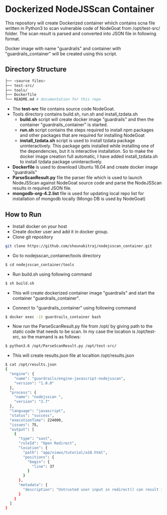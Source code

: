 # Dockerized NodeJSScan Container


This repository will create Dockerized container whiich contains scna file written in Python3 to scan vulnerable code of NodeGoat from /opt/test-src/ folder.
The scan result is parsed and converted into JSON file in following format.

Docker image with name "guardrails" and container with "guardrails_container" will be created using this script.

## Directory Structure

```bash
├── <source files>
├── test-src/
├── tools/
├── Dockerfile
└── README.md # documentation for this repo
```

- The **test-src** file contains source code NodeGoat.
- Tools directory contains build.sh, run.sh and install_tzdata.sh
  - **build.sh** script will create docker image "guardrails" and then the container "guardrails_container" is started.
  - **run.sh** script contains the steps required to install npm packages and other packages that are required for installing NodeGoat
  - **install_tzdata.sh** script is used to install tzdata package uninteractively. This package gets installed while installing one of the dependencies, but it is interactive installation. So to make the docker image creation full automatic, I have added install_tzdata.sh to install tzdata package uninteractively.
- **Dockerfile** is used to download Ubuntu 18.04 and create docker image "guardrails"
- **ParseScanResult.py** file the parser file which is used to launch NodeJSScan against NodeGoat source code and parse the NodeJSScan results in required JSON file.
- **mongodb-org-4.2.list** file is used for updating local repo list for installation of mongodb locally (Mongo DB is used by NodeGoat)

## How to Run
- Install docker on your host
- Create docker user and add it in docker group.
- Clone git repository

```bash
git clone https://github.com/shounakitraj/nodejsscan_container.git
```
- Go to nodejsscan_container/tools directory
```bash
$ cd nodejsscan_container/tools
```
- Run build.sh using following command

```bash
$ sh build.sh
```
- This will create dockerized container image "guardrails" and start the container "guardrails_container".

- Connect to "guardrails_container" using following command

```bash
$ docker exec -it guardrails_container bash
```

- Now run the ParseScanResult.py file from /opt/ by giving path to the static code that needs to be scan. In my case the location is /opt/test-src, so the mamand is as follows:

```bash
$ python3.6 /opt/ParseScanResult.py /opt/test-src/
```

- This will create results.json file at localtion /opt/results.json
```bash
$ cat /opt/results.json
{
  "engine": {
    "name": "guardrails/engine-javascript-nodejsscan",
    "version": "1.0.0"
  },
  "process": {
    "name": "nodejsscan ",
    "version": "3.7"
  },
  "language": "javascript",
  "status": "success",
  "executionTime": 224000,
  "issues": 75,
  "output": [
    {
      "type": "sast",
      "ruleId": "Open Redirect",
      "location": {
        "path": "app/views/tutorial/a10.html",
        "positions": {
          "begin": {
            "line": 37
          }
        }
      },
      "metadata": {
        "description": "Untrusted user input in redirect() can result in Open Redirect vulnerability"
      }
    }
  ]
}
```
